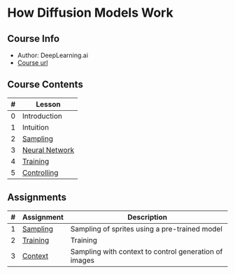 # How Diffusion Models Work

## Course Info

- Author: DeepLearning.ai
- [Course url](https://learn.deeplearning.ai/courses/diffusion-models)

## Course Contents

|#|Lesson    |
|-|----------|
|0|Introduction|
|1|Intuition|
|2|[Sampling](./notes/Lesson_2.md)|
|3|[Neural Network](./notes/Lesson_3.md)|
|4|[Training](./notes/Lesson_4.md)|
|5|[Controlling](./notes/Lesson_5.md)|

## Assignments

|#|Assignment|Description|
|-|----------|-----------|
|1|[Sampling](./notes/Lesson_2.md#notebook)|Sampling of sprites using a pre-trained model|
|2|[Training](./notes/Lesson_4.md#notebook)|Training|
|3|[Context](./notes/Lesson_5.md#notebook)|Sampling with context to control generation of images|
